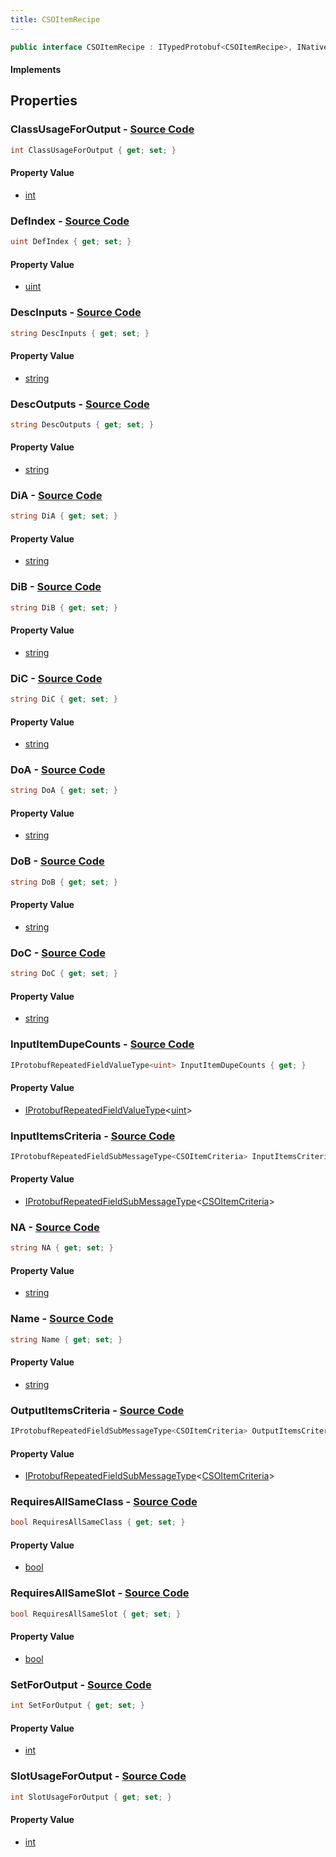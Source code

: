 ```yaml
---
title: CSOItemRecipe
---
```


```csharp
public interface CSOItemRecipe : ITypedProtobuf<CSOItemRecipe>, INativeHandle
```

#### Implements

## Properties

### **ClassUsageForOutput** - [Source Code](https://github.com/swiftly-solution/swiftlys2/blob/main/managed/src/SwiftlyS2.Generated/Protobufs/Interfaces/CSOItemRecipe.cs#L52)

```csharp
int ClassUsageForOutput { get; set; }
```

#### Property Value

- [int](https://learn.microsoft.com/dotnet/api/system.int32)

### **DefIndex** - [Source Code](https://github.com/swiftly-solution/swiftlys2/blob/main/managed/src/SwiftlyS2.Generated/Protobufs/Interfaces/CSOItemRecipe.cs#L13)

```csharp
uint DefIndex { get; set; }
```

#### Property Value

- [uint](https://learn.microsoft.com/dotnet/api/system.uint32)

### **DescInputs** - [Source Code](https://github.com/swiftly-solution/swiftlys2/blob/main/managed/src/SwiftlyS2.Generated/Protobufs/Interfaces/CSOItemRecipe.cs#L22)

```csharp
string DescInputs { get; set; }
```

#### Property Value

- [string](https://learn.microsoft.com/dotnet/api/system.string)

### **DescOutputs** - [Source Code](https://github.com/swiftly-solution/swiftlys2/blob/main/managed/src/SwiftlyS2.Generated/Protobufs/Interfaces/CSOItemRecipe.cs#L25)

```csharp
string DescOutputs { get; set; }
```

#### Property Value

- [string](https://learn.microsoft.com/dotnet/api/system.string)

### **DiA** - [Source Code](https://github.com/swiftly-solution/swiftlys2/blob/main/managed/src/SwiftlyS2.Generated/Protobufs/Interfaces/CSOItemRecipe.cs#L28)

```csharp
string DiA { get; set; }
```

#### Property Value

- [string](https://learn.microsoft.com/dotnet/api/system.string)

### **DiB** - [Source Code](https://github.com/swiftly-solution/swiftlys2/blob/main/managed/src/SwiftlyS2.Generated/Protobufs/Interfaces/CSOItemRecipe.cs#L31)

```csharp
string DiB { get; set; }
```

#### Property Value

- [string](https://learn.microsoft.com/dotnet/api/system.string)

### **DiC** - [Source Code](https://github.com/swiftly-solution/swiftlys2/blob/main/managed/src/SwiftlyS2.Generated/Protobufs/Interfaces/CSOItemRecipe.cs#L34)

```csharp
string DiC { get; set; }
```

#### Property Value

- [string](https://learn.microsoft.com/dotnet/api/system.string)

### **DoA** - [Source Code](https://github.com/swiftly-solution/swiftlys2/blob/main/managed/src/SwiftlyS2.Generated/Protobufs/Interfaces/CSOItemRecipe.cs#L37)

```csharp
string DoA { get; set; }
```

#### Property Value

- [string](https://learn.microsoft.com/dotnet/api/system.string)

### **DoB** - [Source Code](https://github.com/swiftly-solution/swiftlys2/blob/main/managed/src/SwiftlyS2.Generated/Protobufs/Interfaces/CSOItemRecipe.cs#L40)

```csharp
string DoB { get; set; }
```

#### Property Value

- [string](https://learn.microsoft.com/dotnet/api/system.string)

### **DoC** - [Source Code](https://github.com/swiftly-solution/swiftlys2/blob/main/managed/src/SwiftlyS2.Generated/Protobufs/Interfaces/CSOItemRecipe.cs#L43)

```csharp
string DoC { get; set; }
```

#### Property Value

- [string](https://learn.microsoft.com/dotnet/api/system.string)

### **InputItemDupeCounts** - [Source Code](https://github.com/swiftly-solution/swiftlys2/blob/main/managed/src/SwiftlyS2.Generated/Protobufs/Interfaces/CSOItemRecipe.cs#L67)

```csharp
IProtobufRepeatedFieldValueType<uint> InputItemDupeCounts { get; }
```

#### Property Value

- [IProtobufRepeatedFieldValueType](/docs/api/shared/netmessages/iprotobufrepeatedfieldvaluetype-1)<[uint](https://learn.microsoft.com/dotnet/api/system.uint32)>

### **InputItemsCriteria** - [Source Code](https://github.com/swiftly-solution/swiftlys2/blob/main/managed/src/SwiftlyS2.Generated/Protobufs/Interfaces/CSOItemRecipe.cs#L61)

```csharp
IProtobufRepeatedFieldSubMessageType<CSOItemCriteria> InputItemsCriteria { get; }
```

#### Property Value

- [IProtobufRepeatedFieldSubMessageType](/docs/api/shared/netmessages/iprotobufrepeatedfieldsubmessagetype-1)<[CSOItemCriteria](/docs/api/shared/protobufdefinitions/csoitemcriteria)>

### **NA** - [Source Code](https://github.com/swiftly-solution/swiftlys2/blob/main/managed/src/SwiftlyS2.Generated/Protobufs/Interfaces/CSOItemRecipe.cs#L19)

```csharp
string NA { get; set; }
```

#### Property Value

- [string](https://learn.microsoft.com/dotnet/api/system.string)

### **Name** - [Source Code](https://github.com/swiftly-solution/swiftlys2/blob/main/managed/src/SwiftlyS2.Generated/Protobufs/Interfaces/CSOItemRecipe.cs#L16)

```csharp
string Name { get; set; }
```

#### Property Value

- [string](https://learn.microsoft.com/dotnet/api/system.string)

### **OutputItemsCriteria** - [Source Code](https://github.com/swiftly-solution/swiftlys2/blob/main/managed/src/SwiftlyS2.Generated/Protobufs/Interfaces/CSOItemRecipe.cs#L64)

```csharp
IProtobufRepeatedFieldSubMessageType<CSOItemCriteria> OutputItemsCriteria { get; }
```

#### Property Value

- [IProtobufRepeatedFieldSubMessageType](/docs/api/shared/netmessages/iprotobufrepeatedfieldsubmessagetype-1)<[CSOItemCriteria](/docs/api/shared/protobufdefinitions/csoitemcriteria)>

### **RequiresAllSameClass** - [Source Code](https://github.com/swiftly-solution/swiftlys2/blob/main/managed/src/SwiftlyS2.Generated/Protobufs/Interfaces/CSOItemRecipe.cs#L46)

```csharp
bool RequiresAllSameClass { get; set; }
```

#### Property Value

- [bool](https://learn.microsoft.com/dotnet/api/system.boolean)

### **RequiresAllSameSlot** - [Source Code](https://github.com/swiftly-solution/swiftlys2/blob/main/managed/src/SwiftlyS2.Generated/Protobufs/Interfaces/CSOItemRecipe.cs#L49)

```csharp
bool RequiresAllSameSlot { get; set; }
```

#### Property Value

- [bool](https://learn.microsoft.com/dotnet/api/system.boolean)

### **SetForOutput** - [Source Code](https://github.com/swiftly-solution/swiftlys2/blob/main/managed/src/SwiftlyS2.Generated/Protobufs/Interfaces/CSOItemRecipe.cs#L58)

```csharp
int SetForOutput { get; set; }
```

#### Property Value

- [int](https://learn.microsoft.com/dotnet/api/system.int32)

### **SlotUsageForOutput** - [Source Code](https://github.com/swiftly-solution/swiftlys2/blob/main/managed/src/SwiftlyS2.Generated/Protobufs/Interfaces/CSOItemRecipe.cs#L55)

```csharp
int SlotUsageForOutput { get; set; }
```

#### Property Value

- [int](https://learn.microsoft.com/dotnet/api/system.int32)

